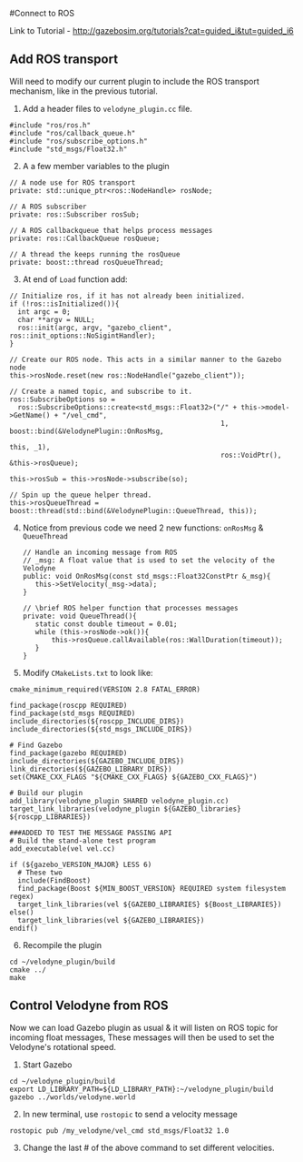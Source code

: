 #Connect to ROS

Link to Tutorial - http://gazebosim.org/tutorials?cat=guided_i&tut=guided_i6

## Add ROS transport

Will need to modify our current plugin to include the ROS transport mechanism, like in the previous tutorial.

1. Add a header files to `velodyne_plugin.cc` file.

  ```
  #include "ros/ros.h"
  #include "ros/callback_queue.h"
  #include "ros/subscribe_options.h"
  #include "std_msgs/Float32.h"
  ```
2. A a few member variables to the plugin

  ```
  // A node use for ROS transport
  private: std::unique_ptr<ros::NodeHandle> rosNode;
  
  // A ROS subscriber
  private: ros::Subscriber rosSub;
  
  // A ROS callbackqueue that helps process messages
  private: ros::CallbackQueue rosQueue;
  
  // A thread the keeps running the rosQueue
  private: boost::thread rosQueueThread;
  ```
3. At end of `Load` function add:

  ```
  // Initialize ros, if it has not already been initialized.
  if (!ros::isInitialized()){
    int argc = 0;
    char **argv = NULL;
    ros::init(argc, argv, "gazebo_client", ros::init_options::NoSigintHandler);
  }

  // Create our ROS node. This acts in a similar manner to the Gazebo node
  this->rosNode.reset(new ros::NodeHandle("gazebo_client"));

  // Create a named topic, and subscribe to it.
  ros::SubscribeOptions so = 
    ros::SubscribeOptions::create<std_msgs::Float32>("/" + this->model->GetName() + "/vel_cmd",
                                                      1, boost::bind(&VelodynePlugin::OnRosMsg, 
                                                                      this, _1), 
                                                      ros::VoidPtr(), &this->rosQueue);
  
  this->rosSub = this->rosNode->subscribe(so);

  // Spin up the queue helper thread.
  this->rosQueueThread = boost::thread(std::bind(&VelodynePlugin::QueueThread, this));
  ```
4. Notice from previous code we need 2 new functions: `onRosMsg` & `QueueThread`

   ```
   // Handle an incoming message from ROS
   // _msg: A float value that is used to set the velocity of the Velodyne
   public: void OnRosMsg(const std_msgs::Float32ConstPtr &_msg){
      this->SetVelocity(_msg->data);
   }

   // \brief ROS helper function that processes messages
   private: void QueueThread(){
      static const double timeout = 0.01;
      while (this->rosNode->ok()){
          this->rosQueue.callAvailable(ros::WallDuration(timeout));
      }
   }
   ```
5. Modify `CMakeLists.txt` to look like:
  
  ```
  cmake_minimum_required(VERSION 2.8 FATAL_ERROR)

  find_package(roscpp REQUIRED)
  find_package(std_msgs REQUIRED)
  include_directories(${roscpp_INCLUDE_DIRS})
  include_directories(${std_msgs_INCLUDE_DIRS})

  # Find Gazebo
  find_package(gazebo REQUIRED) 
  include_directories(${GAZEBO_INCLUDE_DIRS})
  link_directories(${GAZEBO_LIBRARY_DIRS})
  set(CMAKE_CXX_FLAGS "${CMAKE_CXX_FLAGS} ${GAZEBO_CXX_FLAGS}")

  # Build our plugin
  add_library(velodyne_plugin SHARED velodyne_plugin.cc)
  target_link_libraries(velodyne_plugin ${GAZEBO_libraries} ${roscpp_LIBRARIES})

  ###ADDED TO TEST THE MESSAGE PASSING API
  # Build the stand-alone test program
  add_executable(vel vel.cc)

  if (${gazebo_VERSION_MAJOR} LESS 6)
    # These two
    include(FindBoost)
    find_package(Boost ${MIN_BOOST_VERSION} REQUIRED system filesystem regex)
    target_link_libraries(vel ${GAZEBO_LIBRARIES} ${Boost_LIBRARIES})
  else()
    target_link_libraries(vel ${GAZEBO_LIBRARIES})
  endif()
  ```
6. Recompile the plugin
  
  ```
  cd ~/velodyne_plugin/build
  cmake ../
  make
  ```

## Control Velodyne from ROS

Now we can load Gazebo plugin as usual & it will listen on ROS topic for incoming float messages,
These messages  will then be used to set the Velodyne's rotational speed.

1. Start Gazebo

  ```
  cd ~/velodyne_plugin/build
  export LD_LIBRARY_PATH=${LD_LIBRARY_PATH}:~/velodyne_plugin/build
  gazebo ../worlds/velodyne.world
  ```
2. In new terminal, use `rostopic` to send a velocity message

  ```
  rostopic pub /my_velodyne/vel_cmd std_msgs/Float32 1.0
  ```
3. Change the last # of the above command to set different velocities.
